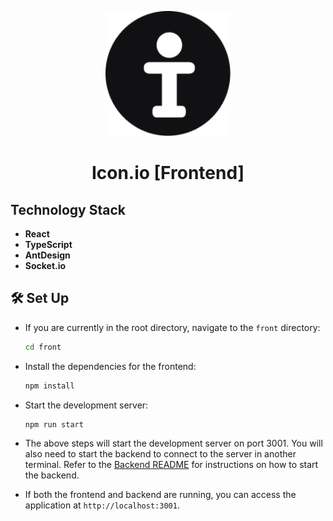 <p align="center">
    <img alt="Icon.io Logo" src="https://github.com/ryangandev/icon.io/blob/main/front/public/favicon.ico" height="auto" width="200">
</p>

<h1 align="center">Icon.io [Frontend]</h1>

## Technology Stack

-   **React**
-   **TypeScript**
-   **AntDesign**
-   **Socket.io**

## 🛠️ Set Up

-   If you are currently in the root directory, navigate to the `front` directory:

    ```zsh
    cd front
    ```

-   Install the dependencies for the frontend:

    ```zsh
    npm install
    ```

-   Start the development server:

    ```zsh
    npm run start
    ```

-   The above steps will start the development server on port 3001. You will also need to start the backend to connect to the server in another terminal. Refer to the [Backend README](https://github.com/ryangandev/icon.io/blob/main/back/README.md) for instructions on how to start the backend.

-   If both the frontend and backend are running, you can access the application at `http://localhost:3001`.
